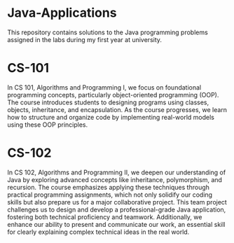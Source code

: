 # Java-Applications

This repository contains solutions to the Java programming problems assigned in the labs during my first year at university.

# CS-101

In CS 101, Algorithms and Programming I, we focus on foundational programming concepts, particularly object-oriented programming (OOP). The course introduces students to designing programs using classes, objects, inheritance, and encapsulation. As the course progresses, we learn how to structure and organize code by implementing real-world models using these OOP principles.

# CS-102

In CS 102, Algorithms and Programming II, we deepen our understanding of Java by exploring advanced concepts like inheritance, polymorphism, and recursion. The course emphasizes applying these techniques through practical programming assignments, which not only solidify our coding skills but also prepare us for a major collaborative project. This team project challenges us to design and develop a professional-grade Java application, fostering both technical proficiency and teamwork. Additionally, we enhance our ability to present and communicate our work, an essential skill for clearly explaining complex technical ideas in the real world.

